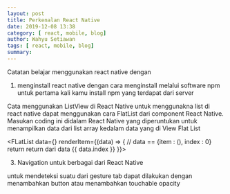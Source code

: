 ```yaml
---
layout: post
title: Perkenalan React Native
date: 2019-12-08 13:38
category: [ react, mobile, blog]
author: Wahyu Setiawan
tags: [ react, mobile, blog]
summary: 
---
```



Catatan belajar menggunakan react native dengan 

1. menginstall react native dengan cara menginstall melalui software npm untuk pertama kali kamu install npm yang terdapat dari server

Cata menggunakan ListView di React Native untuk menggunakna list di react native dapat menggunakan cara FlatList dari component React Native. Masukan coding ini didalam React Native yang diperuntukan untuk menampilkan data dari list array kedalam data yang di View Flat List

<FLatList data={} renderItem={(data) => {
    // data == {item : (), index : 0}
    return <View>return dari data {{ data.index }}</View>
}}>

3. Navigation untuk berbagai dari React Native 

untuk mendeteksi suatu dari gesture tab dapat dilakukan dengan menambahkan button atau menambahkan touchable opacity